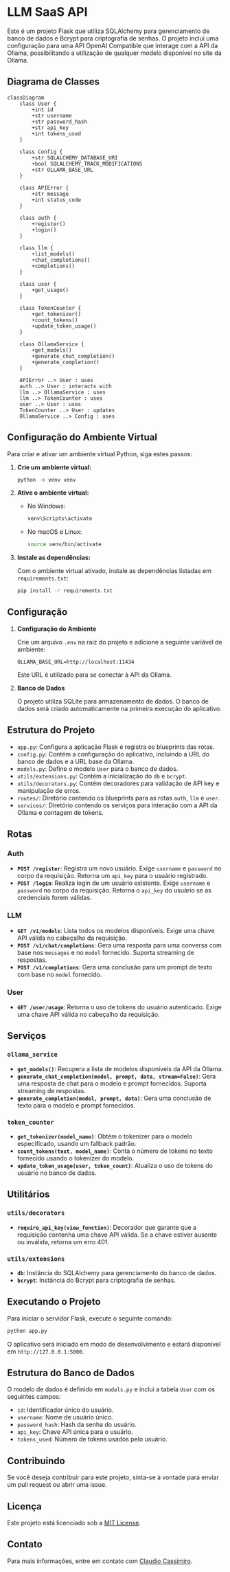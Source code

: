 # LLM SaaS API

Este é um projeto Flask que utiliza SQLAlchemy para gerenciamento de banco de dados e Bcrypt para criptografia de senhas. O projeto inclui uma configuração para uma API OpenAI Compatible que interage com a API da Ollama, possibilitando a utilização de qualquer modelo disponível no site da Ollama.

## Diagrama de Classes

```mermaid
classDiagram
    class User {
        +int id
        +str username
        +str password_hash
        +str api_key
        +int tokens_used
    }

    class Config {
        +str SQLALCHEMY_DATABASE_URI
        +bool SQLALCHEMY_TRACK_MODIFICATIONS
        +str OLLAMA_BASE_URL
    }

    class APIError {
        +str message
        +int status_code
    }

    class auth {
        +register()
        +login()
    }

    class llm {
        +list_models()
        +chat_completions()
        +completions()
    }

    class user {
        +get_usage()
    }

    class TokenCounter {
        +get_tokenizer()
        +count_tokens()
        +update_token_usage()
    }

    class OllamaService {
        +get_models()
        +generate_chat_completion()
        +generate_completion()
    }

    APIError ..> User : uses
    auth ..> User : interacts with
    llm ..> OllamaService : uses
    llm ..> TokenCounter : uses
    user ..> User : uses
    TokenCounter ..> User : updates
    OllamaService ..> Config : uses
```

## Configuração do Ambiente Virtual

Para criar e ativar um ambiente virtual Python, siga estes passos:

1. **Crie um ambiente virtual:**

   ```bash
   python -m venv venv
   ```

2. **Ative o ambiente virtual:**

   - No Windows:

     ```bash
     venv\Scripts\activate
     ```

   - No macOS e Linux:

     ```bash
     source venv/bin/activate
     ```

3. **Instale as dependências:**

   Com o ambiente virtual ativado, instale as dependências listadas em `requirements.txt`:

   ```bash
   pip install -r requirements.txt
   ```

## Configuração

1. **Configuração do Ambiente**

   Crie um arquivo `.env` na raiz do projeto e adicione a seguinte variável de ambiente:

   ```
   OLLAMA_BASE_URL=http://localhost:11434
   ```

   Este URL é utilizado para se conectar à API da Ollama.

2. **Banco de Dados**

   O projeto utiliza SQLite para armazenamento de dados. O banco de dados será criado automaticamente na primeira execução do aplicativo.

## Estrutura do Projeto

- `app.py`: Configura a aplicação Flask e registra os blueprints das rotas.
- `config.py`: Contém a configuração do aplicativo, incluindo a URL do banco de dados e a URL base da Ollama.
- `models.py`: Define o modelo `User` para o banco de dados.
- `utils/extensions.py`: Contém a inicialização do `db` e `bcrypt`.
- `utils/decorators.py`: Contém decoradores para validação de API key e manipulação de erros.
- `routes/`: Diretório contendo os blueprints para as rotas `auth`, `llm` e `user`.
- `services/`: Diretório contendo os serviços para interação com a API da Ollama e contagem de tokens.

## Rotas

### Auth

- **`POST /register`**: Registra um novo usuário. Exige `username` e `password` no corpo da requisição. Retorna um `api_key` para o usuário registrado.
- **`POST /login`**: Realiza login de um usuário existente. Exige `username` e `password` no corpo da requisição. Retorna o `api_key` do usuário se as credenciais forem válidas.

### LLM

- **`GET /v1/models`**: Lista todos os modelos disponíveis. Exige uma chave API válida no cabeçalho da requisição.
- **`POST /v1/chat/completions`**: Gera uma resposta para uma conversa com base nos `messages` e no `model` fornecido. Suporta streaming de respostas.
- **`POST /v1/completions`**: Gera uma conclusão para um prompt de texto com base no `model` fornecido.

### User

- **`GET /user/usage`**: Retorna o uso de tokens do usuário autenticado. Exige uma chave API válida no cabeçalho da requisição.

## Serviços

### `ollama_service`

- **`get_models()`**: Recupera a lista de modelos disponíveis da API da Ollama.
- **`generate_chat_completion(model, prompt, data, stream=False)`**: Gera uma resposta de chat para o modelo e prompt fornecidos. Suporta streaming de respostas.
- **`generate_completion(model, prompt, data)`**: Gera uma conclusão de texto para o modelo e prompt fornecidos.

### `token_counter`

- **`get_tokenizer(model_name)`**: Obtém o tokenizer para o modelo especificado, usando um fallback padrão.
- **`count_tokens(text, model_name)`**: Conta o número de tokens no texto fornecido usando o tokenizer do modelo.
- **`update_token_usage(user, token_count)`**: Atualiza o uso de tokens do usuário no banco de dados.

## Utilitários

### `utils/decorators`

- **`require_api_key(view_function)`**: Decorador que garante que a requisição contenha uma chave API válida. Se a chave estiver ausente ou inválida, retorna um erro 401.

### `utils/extensions`

- **`db`**: Instância do SQLAlchemy para gerenciamento do banco de dados.
- **`bcrypt`**: Instância do Bcrypt para criptografia de senhas.

## Executando o Projeto

Para iniciar o servidor Flask, execute o seguinte comando:

```bash
python app.py
```

O aplicativo será iniciado em modo de desenvolvimento e estará disponível em `http://127.0.0.1:5000`.

## Estrutura do Banco de Dados

O modelo de dados é definido em `models.py` e inclui a tabela `User` com os seguintes campos:

- `id`: Identificador único do usuário.
- `username`: Nome de usuário único.
- `password_hash`: Hash da senha do usuário.
- `api_key`: Chave API única para o usuário.
- `tokens_used`: Número de tokens usados pelo usuário.

## Contribuindo

Se você deseja contribuir para este projeto, sinta-se à vontade para enviar um pull request ou abrir uma issue.

## Licença

Este projeto está licenciado sob a [MIT License](LICENSE).

## Contato

Para mais informações, entre em contato com [Claudio Cassimiro](mailto:claudioletras2019@gmail.com).

```

```
